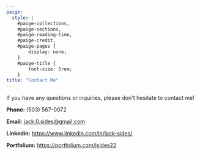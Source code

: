 ```yaml
---
paige:
  style: |
    #paige-collections,
    #paige-sections,
    #paige-reading-time,
    #paige-credit,
    #paige-pages {
        display: none;
    }
    #paige-title {
        font-size: 5rem;
    }
title: "Contact Me"
---
```


If you have any questions or inquiries, please don't hesitate to contact me!

**Phone:** (503) 567-0072

**Email:** jack.0.sides@gmail.com

**Linkedin:** https://www.linkedin.com/in/jack-sides/

**Portfolium:** https://portfolium.com/jsides22